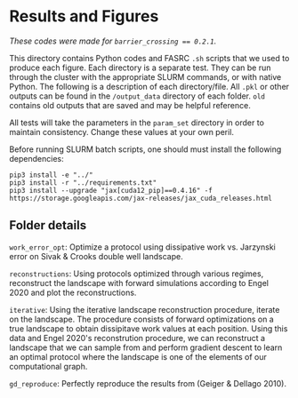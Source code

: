 # Results and Figures


_These codes were made for `barrier_crossing == 0.2.1`._

This directory contains Python codes and FASRC `.sh` scripts that we used to produce each figure. 
Each directory is a separate test. They can be run through the cluster with the appropriate SLURM 
commands, or with native Python. The following is a description of each directory/file. All `.pkl` or 
other outputs can be found in the `/output_data` directory of each folder. `old` contains old outputs that are saved and 
may be helpful reference.

All tests will take the parameters in the `param_set` directory in order to maintain consistency. Change these values at your own peril.

Before running SLURM batch scripts, one should must install the following dependencies:
```
pip3 install -e "../"
pip3 install -r "../requirements.txt"
pip3 install --upgrade "jax[cuda12_pip]==0.4.16" -f https://storage.googleapis.com/jax-releases/jax_cuda_releases.html
```

## Folder details

`work_error_opt`: Optimize a protocol using dissipative work vs. Jarzynski error on Sivak & Crooks double well landscape.

`reconstructions`: Using protocols optimized through various regimes, reconstruct the landscape with forward simulations according to Engel 2020 and plot the reconstructions.

`iterative`: Using the iterative landscape reconstruction procedure, iterate on the landscape. The procedure consists of forward optimizations on a true landscape to obtain dissipitave work values at each position. Using this data and Engel 2020's reconstrution procedure, we can reconstruct a landscape that we can sample from and perform gradient descent to learn an optimal protocol where the landscape is one of the elements of our computational graph.

`gd_reproduce`: Perfectly reproduce the results from (Geiger & Dellago 2010).



